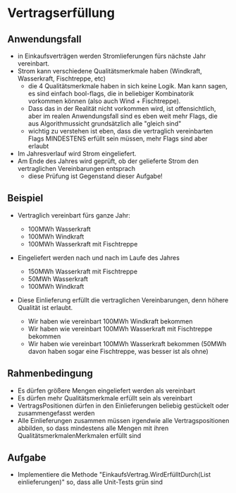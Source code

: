 ﻿# Vertragserfüllung

## Anwendungsfall
- in Einkaufsverträgen werden Stromlieferungen fürs nächste Jahr vereinbart.
- Strom kann verschiedene Qualitätsmerkmale haben (Windkraft, Wasserkraft, Fischtreppe, etc)
  - die 4 Qualitätsmerkmale haben in sich keine Logik. Man kann sagen, es sind einfach bool-flags, die in beliebiger Kombinatorik vorkommen können (also auch Wind + Fischtreppe). 
  - Dass das in der Realität nicht vorkommen wird, ist offensichtlich, aber im realen Anwendungsfall sind es eben weit mehr Flags, die aus Algorithmussicht grundsätzlich alle "gleich sind"
  - wichtig zu verstehen ist eben, dass die vertraglich vereinbarten Flags MINDESTENS erfüllt sein müssen, mehr Flags sind aber erlaubt
- Im Jahresverlauf wird Strom eingeliefert. 
- Am Ende des Jahres wird geprüft, ob der gelieferte Strom den vertraglichen Vereinbarungen entsprach
  - diese Prüfung ist Gegenstand dieser Aufgabe!

## Beispiel
- Vertraglich vereinbart fürs ganze Jahr: 
  - 100MWh Wasserkraft
  - 100MWh Windkraft
  - 100MWh Wasserkraft mit Fischtreppe

- Eingeliefert werden nach und nach im Laufe des Jahres
  - 150MWh Wasserkraft mit Fischtreppe
  - 50MWh Wasserkraft
  - 100MWh Windkraft

- Diese Einlieferung erfüllt die vertraglichen Vereinbarungen, denn höhere Qualität ist erlaubt. 
  - Wir haben wie vereinbart 100MWh Windkraft bekommen
  - Wir haben wie vereinbart 100MWh Wasserkraft mit Fischtreppe bekommen
  - Wir haben wie vereinbart 100MWh Wasserkraft  bekommen (50MWh davon haben sogar eine Fischtreppe, was besser ist als ohne)

## Rahmenbedingung
- Es dürfen größere Mengen eingeliefert werden als vereinbart
- Es dürfen mehr Qualitätsmerkmale erfüllt sein als vereinbart
- VertragsPositionen dürfen in den Einlieferungen beliebig gestückelt oder zusammengefasst werden
- Alle Einlieferungen zusammen müssen irgendwie alle Vertragspositionen abbilden, so dass mindestens alle Mengen mit ihren QualitätsmerkmalenMerkmalen erfüllt sind

## Aufgabe
- Implementiere die Methode "EinkaufsVertrag.WirdErfülltDurch(List<StromBundle> einlieferungen)" so, dass alle Unit-Tests grün sind